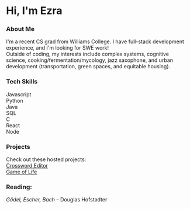 # Hi, I'm Ezra 

### About Me
I'm a recent CS grad from Williams College. I have full-stack development experience, and I'm looking for SWE work!  
Outside of coding, my interests include complex systems, cognitive science, cooking/fermentation/mycology, jazz saxophone, and urban development (transportation, green spaces, and equitable housing).

###  Tech Skills
Javascript  
Python  
Java  
SQL  
C  
React  
Node  

### Projects
Check out these hosted projects:  
[Crossword Editor](https://crossword-editor-app.onrender.com/)  
[Game of Life](https://game-of-life-ezrajoffehancock.vercel.app/)

### Reading: 
*Gödel, Escher, Bach* – Douglas Hofstadter

